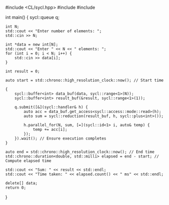 #include <CL/sycl.hpp>
#include <iostream>
#include <chrono>

int main() {
    sycl::queue q;

    int N;
    std::cout << "Enter number of elements: ";
    std::cin >> N;

    int *data = new int[N];
    std::cout << "Enter " << N << " elements: ";
    for (int i = 0; i < N; i++) {
        std::cin >> data[i];
    }

    int result = 0;

    auto start = std::chrono::high_resolution_clock::now(); // Start time

    {
        sycl::buffer<int> data_buf(data, sycl::range<1>(N));
        sycl::buffer<int> result_buf(&result, sycl::range<1>(1));

        q.submit([&](sycl::handler& h) {
            auto acc = data_buf.get_access<sycl::access::mode::read>(h);
            auto sum = sycl::reduction(result_buf, h, sycl::plus<int>());

            h.parallel_for(N, sum, [=](sycl::id<1> i, auto& temp) {
                temp += acc[i];
            });
        }).wait(); // Ensure execution completes
    }

    auto end = std::chrono::high_resolution_clock::now(); // End time
    std::chrono::duration<double, std::milli> elapsed = end - start; // Compute elapsed time

    std::cout << "Sum: " << result << std::endl;
    std::cout << "Time taken: " << elapsed.count() << " ms" << std::endl;

    delete[] data;
    return 0;
}
